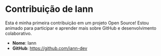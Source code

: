 # Contribuição de Iann

Esta é minha primeira contribuição em um projeto Open Source! Estou animado para participar e aprender mais sobre GitHub e desenvolvimento colaborativo.

- **Nome**: Iann
- **GitHub**: https://github.com/iann-dev
